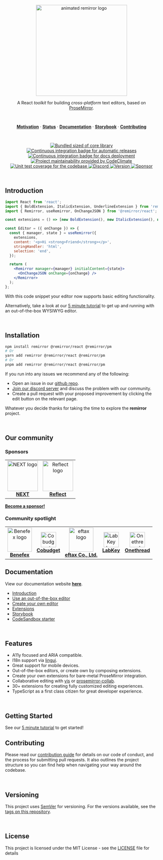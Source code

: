 <p align="center">
  <a href="https://remirror.io"><img width="300" height="300" src="https://raw.githubusercontent.com/remirror/remirror/next/support/assets/logo-animated-light.svg?sanitize=true" alt="animated remirror logo" /></a>
</p>

<p align="center">
  A React <em>toolkit</em> for building <em>cross-platform</em> text editors, based on <a href="https://github.com/ProseMirror/prosemirror">ProseMirror</a>.
</p>

<br />

<p align="center">
  <a href="#motivation"><strong>Motivation</strong></a> ·
  <a href="#status"><strong>Status</strong></a> ·
  <a href="https://remirror.io/docs"><strong>Documentation</strong></a> ·
  <a href="https://remirror.vercel.app"><strong>Storybook</strong></a> ·
  <a href="https://remirror.io/docs/contributing"><strong>Contributing</strong></a>
</p>

<br />

<p align="center">
  <a href="https://unpkg.com/@remirror/core/dist/core.browser.esm.js">
    <img src="https://img.shields.io/bundlephobia/minzip/@remirror/core/next" alt="Bundled sized of core library" title="@remirror/core bundle size">
  </a>
  <a href="https://github.com/remirror/remirror/actions?query=workflow:ci">
    <img src="https://github.com/remirror/remirror/workflows/ci/badge.svg?branch=next" alt="Continuous integration badge for automatic releases" title="GitHub Actions CI Badge" />
  </a>
  <a href="https://github.com/remirror/remirror/actions?query=workflow:docs">
    <img src="https://github.com/remirror/remirror/workflows/docs/badge.svg?branch=next" alt="Continuous integration badge for docs deployment" title="Docs Deployment CI Badge" />
  </a>
  <a href="https://codeclimate.com/github/remirror/remirror/maintainability">
    <img src="https://api.codeclimate.com/v1/badges/f4d8dcd5c2228524a53a/maintainability" alt="Project maintainability provided by CodeClimate" title="Maintainability score"/>
  </a>
  <a href="https://codeclimate.com/github/remirror/remirror/test_coverage">
    <img src="https://api.codeclimate.com/v1/badges/f4d8dcd5c2228524a53a/test_coverage" alt="Unit test coverage for the codebase" title="Code coverage" />
  </a>
  <a href="https://remirror.io/chat">
    <img alt="Discord" src="https://img.shields.io/discord/726035064831344711" alt="Join our discord server" title="Discord server link" />
  </a>
  <a href="./packages/remirror/package.json">
    <img src="https://img.shields.io/npm/v/remirror?style=flat" alt="Version" />
  </a>
  <a href="https://github.com/sponsors/remirror">
    <img src="https://img.shields.io/badge/-Sponsor-7963d2" alt="Sponsor" />
  </a>
</p>

<br />

## Introduction

```jsx
import React from 'react';
import { BoldExtension, ItalicExtension, UnderlineExtension } from 'remirror/extensions';
import { Remirror, useRemirror, OnChangeJSON } from '@remirror/react';

const extensions = () => [new BoldExtension(), new ItalicExtension(), new UnderlineExtension()];

const Editor = ({ onChange }) => {
  const { manager, state } = useRemirror({
    extensions,
    content: '<p>Hi <strong>Friend</strong></p>',
    stringHandler: 'html',
    selection: 'end',
  });

  return (
    <Remirror manager={manager} initialContent={state}>
      <OnChangeJSON onChange={onChange} />
    </Remirror>
  );
};
```

With this code snippet your editor now supports basic editing functionality.

Alternatively, take a look at our [5 minute tutorial](https://remirror.io/docs/5-min-tutorial) to get up and running with an out-of-the-box WYSIWYG editor.

<br />

## Installation

```bash
npm install remirror @remirror/react @remirror/pm
# Or 
yarn add remirror @remirror/react @remirror/pm
# Or 
pnpm add remirror @remirror/react @remirror/pm
```

If you run into any issues we recommend any of the following:

- Open an issue in our [github repo](https://github.com/remirror/remirror/issues).
- [Join our discord server](https://remirror.io/chat) and discuss the problem with our community.
- Create a pull request with your proposed improvement by clicking the edit button on the relevant page.

Whatever you decide thanks for taking the time to explore the **remirror** project.

<br />

## Our community

### Sponsors

<table>
  <tr>
    <td align="center">
      <a href="https://www.nextapp.co/" rel="nofollow">
        <img src="https://user-images.githubusercontent.com/2003804/170265084-f3f7a605-612d-4799-86dc-2f8f0b4a3c21.png" height="100" style="max-width: 100%;" alt="NEXT logo"><br>
        <strong>NEXT</strong>
      </a>
    </td>
    <td align="center">
      <a href="https://reflect.app/" rel="nofollow">
        <img src="https://user-images.githubusercontent.com/2003804/170265087-fb7bf84e-0413-49d5-8a30-15b71bc9055b.png" height="100" style="max-width: 100%;" alt="Reflect logo"><br>
        <strong>Reflect</strong>
      </a>
    </td>
  </tr>
</table>

**[Become a sponsor!](https://github.com/sponsors/remirror)**

### Community spotlight

<table>
  <tr>
    <td align="center">
      <a href="https://www.hellobenefex.com/" rel="nofollow">
        <img src="https://user-images.githubusercontent.com/2003804/173526360-6f432f7b-014f-44b6-ac8d-cbb03e5bd6e2.png" width="80" style="max-width: 100%;" alt="Benefex logo"><br>
        <strong>Benefex</strong>
      </a>
    </td>
    <td align="center">
      <a href="https://cobudget.com/" rel="nofollow">
        <img src="https://user-images.githubusercontent.com/2003804/170274003-89c8ff79-c5b7-4a59-b78b-b540f2fe308e.jpeg" width="50" style="max-width: 100%;" alt="Cobudget logo"><br>
        <strong>Cobudget</strong>
      </a>
    </td>
    <td align="center">
      <a href="https://eftax.co.jp/" rel="nofollow">
        <img src="https://user-images.githubusercontent.com/2003804/170274006-133e9f20-1d01-47a1-92af-7cac9a8c2fb6.png" width="80" style="max-width: 100%;" alt="eftax logo"><br>
        <strong>eftax Co., Ltd.</strong>
      </a>
    </td>
    <td align="center">
      <a href="https://www.labkey.com/" rel="nofollow">
        <img src="https://user-images.githubusercontent.com/2003804/170284116-672d0048-31aa-4b3c-8889-648ecc6e01b9.png" width="50" style="max-width: 100%;" alt="LabKey logo"><br>
        <strong>LabKey</strong>
      </a>
    </td>
    <td align="center">
      <a href="https://www.onethread.app/" rel="nofollow">
        <img src="https://user-images.githubusercontent.com/2003804/170278624-631b4030-1f5e-4fb9-832f-783d0806dd61.jpeg" width="50" style="max-width: 100%;" alt="Onethread logo"><br>
        <strong>Onethread</strong>
      </a>
    </td>
  </tr>
</table>

## Documentation

View our documentation website [**here**][introduction].

- [Introduction]
- [Use an out-of-the-box editor](https://remirror.io/docs/5-min-tutorial)
- [Create your own editor](https://remirror.io/docs/getting-started/installation)
- [Extensions](https://remirror.io/docs/extensions/)
- [Storybook]
- [CodeSandbox starter](https://codesandbox.io/s/github/remirror/remirror-starter)

<br />

## Features

- A11y focused and ARIA compatible.
- I18n support via [lingui](https://github.com/lingui/js-lingui).
- Great support for mobile devices.
- Out-of-the-box editors, or create own by composing extensions.
- Create your own extensions for bare-metal ProseMirror integration.
- Collaborative editing with [yjs](https://github.com/yjs/yjs) or [prosemirror-collab](https://github.com/ProseMirror/prosemirror-collab).
- 30+ extensions for creating fully customized editing experiences.
- TypeScript as a first class citizen for great developer experience.

<br />

## Getting Started

See our [5 minute tutorial](https://remirror.io/docs/5-min-tutorial) to get started!

## Contributing

Please read our [contribution guide] for details on our code of conduct, and the process for submitting pull requests. It also outlines the project structure so you can find help when navigating your way around the codebase.

<br />

## Versioning

This project uses [SemVer](http://semver.org/) for versioning. For the versions available, see the [tags on this repository](https://github.com/remirror/remirror/tags).

<br />

## License

This project is licensed under the MIT License - see the [LICENSE](LICENSE) file for details

[introduction]: https://remirror.io/docs
[contribution guide]: https://remirror.io/docs/contributing
[projects]: https://remirror.io/projects
[installation]: https://remirror.io/docs/installation
[storybook]: https://remirror.vercel.app
[typescript]: https://github.com/microsoft/Typescript
[react]: https://github.com/facebook/react
[prosemirror]: https://prosemirror.net
